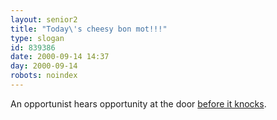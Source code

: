 ```yaml
---
layout: senior2
title: "Today\'s cheesy bon mot!!!"
type: slogan
id: 839386
date: 2000-09-14 14:37
day: 2000-09-14
robots: noindex
---
```

An opportunist hears opportunity at the door <a href="http://www.theherald.co.uk/news/archive/14-9-19100-23-41-46.html">before it knocks</a>.
